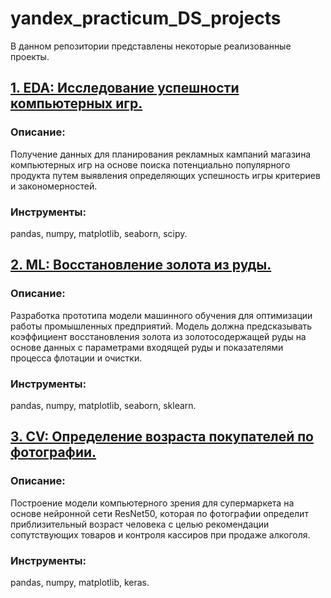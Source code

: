 # yandex_practicum_DS_projects
В данном репозитории представлены некоторые реализованные проекты.

## [1. EDA: Исследование успешности компьютерных игр.](https://github.com/Lvsnv/Portfolio/tree/main/EDA_games)

### Описание:
Получение данных для планирования рекламных кампаний магазина компьютерных игр на основе поиска потенциально популярного продукта путем выявления определяющих успешность игры критериев и закономерностей.

### Инструменты:
pandas, numpy, matplotlib, seaborn, scipy.

## [2. ML: Восстановление золота из руды.](https://github.com/Lvsnv/Portfolio/tree/main/ML_gold_recovery)

### Описание:
Разработка прототипа модели машинного обучения для оптимизации работы промышленных предприятий. Модель должна предсказывать коэффициент восстановления золота из золотосодержащей руды на основе данных с параметрами входящей руды и показателями процесса флотации и очистки.

### Инструменты:
pandas, numpy, matplotlib, seaborn, sklearn.

## [3. CV: Определение возраста покупателей по фотографии.](https://github.com/Lvsnv/Portfolio/tree/main/CV_customers_age)

### Описание:
Построение модели компьютерного зрения для супермаркета на основе нейронной сети ResNet50, которая по фотографии определит приблизительный возраст человека с целью рекомендации сопутствующих товаров и контроля кассиров при продаже алкоголя.

### Инструменты:
pandas, numpy, matplotlib, keras.
